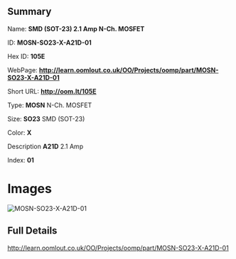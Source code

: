 

## Summary
 
Name: __SMD (SOT-23) 2.1 Amp N-Ch. MOSFET__

ID: __MOSN-SO23-X-A21D-01__

Hex ID: __105E__

WebPage: __http://learn.oomlout.co.uk/OO/Projects/oomp/part/MOSN-SO23-X-A21D-01__

Short URL: __http://oom.lt/105E__


Type: __MOSN__ N-Ch. MOSFET 

Size: __SO23__ SMD (SOT-23) 

Color: __X__  

Description __A21D__ 2.1 Amp 

Index: __01__


 # Images
![MOSN-SO23-X-A21D-01](http://oomlout.com/oomp-gen/parts/MOSN-SO23-X-A21D-01/MOSN-SO23-X-A21D-01_420.jpg)



 ## Full Details

 http://learn.oomlout.co.uk/OO/Projects/oomp/part/MOSN-SO23-X-A21D-01














